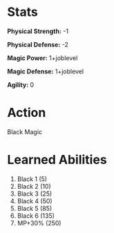 # Stats
**Physical Strength:** -1

**Physical Defense:** -2

**Magic Power:** 1+joblevel

**Magic Defense:** 1+joblevel

**Agility:** 0

# Action
Black Magic

# Learned Abilities
1. Black 1 (5)
2. Black 2 (10) 
3. Black 3 (25)
4. Black 4 (50)
5. Black 5 (85)
6. Black 6 (135)
7. MP+30% (250)
